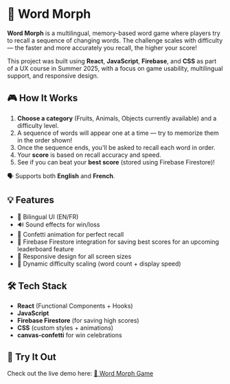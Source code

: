 # 🧠 Word Morph

**Word Morph** is a multilingual, memory-based word game where players try to recall a sequence of changing words. The challenge scales with difficulty — the faster and more accurately you recall, the higher your score!

This project was built using **React**, **JavaScript**, **Firebase**, and **CSS** as part of a UX course in Summer 2025, with a focus on game usability, multilingual support, and responsive design.

## 🎮 How It Works

1. **Choose a category** (Fruits, Animals, Objects currently available) and a difficulty level.
2. A sequence of words will appear one at a time — try to memorize them in the order shown!
3. Once the sequence ends, you'll be asked to recall each word in order.
4. Your **score** is based on recall accuracy and speed.
5. See if you can beat your **best score** (stored using Firebase Firestore)!

🗣️ Supports both **English** and **French**.

## 💡 Features

- 💬 Bilingual UI (EN/FR)
- 🔊 Sound effects for win/loss
- 🌟 Confetti animation for perfect recall
- 🔐 Firebase Firestore integration for saving best scores for an upcoming leaderboard feature
- 📱 Responsive design for all screen sizes
- 🧠 Dynamic difficulty scaling (word count + display speed)

## 🛠️ Tech Stack

- **React** (Functional Components + Hooks)
- **JavaScript**
- **Firebase Firestore** (for saving high scores)
- **CSS** (custom styles + animations)
- **canvas-confetti** for win celebrations

## 🚀 Try It Out

Check out the live demo here: [🔗 Word Morph Game](https://wordmorph.netlify.app/)

